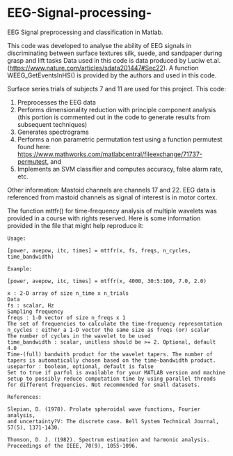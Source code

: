 # EEG-Signal-processing-
EEG Signal preprocessing and classification in Matlab.

This code was developed to analyse the ability of EEG signals in discriminating between surface textures silk, suede, and sandpaper during grasp and lift tasks
Data used in this code is data produced by Luciw et.al.(https://www.nature.com/articles/sdata201447#Sec22). A function WEEG_GetEventsInHS() is provided by the authors and used in this code.

Surface series trials of subjects 7 and 11 are used for this project.
This code:
1) Preprocesses the EEG data
2) Performs dimensionality reduction with principle component analysis (this portion is commented out in the code to generate results from subsequent techniques)
3) Generates spectrograms
4) Performs a non parametric permutation test using a function permutest found here: https://www.mathworks.com/matlabcentral/fileexchange/71737-permutest, and 
5) Implements an SVM classifier and computes accuracy, false alarm rate, etc.

Other information:
Mastoid channels are channels 17 and 22.
EEG data is referenced from mastoid channels as signal of interest is in motor cortex. 


The function mttfr() for time-frequency analysis of multiple wavelets was provided in a course with rights reserved. Here is some information provided in the file that might help reproduce it:

    Usage:

    [power, avepow, itc, times] = mttfr(x, fs, freqs, n_cycles, time_bandwidth)

    Example:

    [power, avepow, itc, times] = mtffr(x, 4000, 30:5:100, 7.0, 2.0)

    x : 2-D array of size n_time x n_trials
    Data
    fs : scalar, Hz
    Sampling frequency
    freqs : 1-D vector of size n_freqs x 1
    The set of frequencies to calculate the time-frequency representation
    n_cycles : either a 1-D vector the same size as freqs (or) scalar
    The number of cycles in the wavelet to be used
    time_bandwidth : scalar, unitless should be >= 2. Optional, default 4.0
    Time-(full) bandwith product for the wavelet tapers. The number of
    tapers is automatically chosen based on the time-bandwidth product.
    useparfor : boolean, optional, default is false
    Set to true if parfol is available for your MATLAB version and machine setup to possibly reduce computation time by using parallel threads for different frequencies. Not recommended for small datasets.

    References:

    Slepian, D. (1978). Prolate spheroidal wave functions, Fourier analysis,
    and uncertainty?V: The discrete case. Bell System Technical Journal,
    57(5), 1371-1430.

    Thomson, D. J. (1982). Spectrum estimation and harmonic analysis.
    Proceedings of the IEEE, 70(9), 1055-1096.


